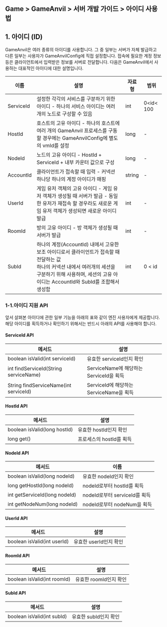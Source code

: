 ## Game > GameAnvil > 서버 개발 가이드 > 아이디 사용법

## 1. 아이디 (ID)

GameAnvil은 여러 종류의 아이디를 사용합니다. 그 중 일부는 서버가 자체 발급하고 다른 일부는 사용자가 GameAnvilConfig에 직접 설정합니다. 접속에 필요한 계정 정보 등은 클라이언트에서 입력받은 정보를 서버로 전달합니다. 다음은 GameAnvil에서 사용하는 대표적인 아이디에 대한 설명입니다.

| 이름      | 설명                                                         | 자료형 | 범위      |
| --------- | ------------------------------------------------------------ | ------ | --------- |
| ServiceId | 설정한 각각의 서비스를 구분하기 위한 아이디 - 하나의 서비스 아이디는 여러 개의 노드로 구성할 수 있음 | int    | 0<id< 100 |
| HostId    | 호스트의 고유 아이디 - 하나의 호스트에 여러 개의 GameAnvil 프로세스를 구동할 경우에는 GameAnvilConfig에 별도의 vmId를 설정 | long   | -         |
| NodeId    | 노드의 고유 아이디 - HostId + ServiceId + 내부 카운터 값으로 구성 | long   | -         |
| AccountId | 클라이언트가 접속할 때 입력 - 커넥션 하나당 하나의 계정 아이디가 매핑 | string | -         |
| UserId    | 게임 유저 객체의 고유 아이디 - 게임 유저 객체가 생성될 때 서버가 발급 - 동일한 유저가 재접속 할 경우라도 새로운 게임 유저 객체가 생성되면 새로운 아이디 발급 | int    | -         |
| RoomId    | 방의 고유 아이디 - 방 객체가 생성될 때 서버가 발급 | int    | -         |
| SubId     | 하나의 계정(AccountId) 내에서 고유한 보조 아이디로서 클라이언트가 접속할 때 전달하는 값<br>하나의 커넥션 내에서 여러개의 세션을 구분하기 위해 사용하며, 세션의 고유 아이디는 AccountId와 SubId를 조합해서 생성함 | int    | 0 < id    |

### 1-1.아이디 지원 API

앞서 살펴본 아이디에 관한 일부 기능을 아래의 표와 같이 엔진 사용자에게 제공합니다. 해당 아이디를 획득하거나 확인하기 위해서는 반드시 아래의 API를 사용해야 합니다.

#### ServiceId API

| 메서드                                | 설명                                    |
| ------------------------------------- | --------------------------------------- |
| boolean isValid(int serviceId)        | 유효한 serviceId인지 확인               |
| int findServiceId(String serviceName) | ServiceName에 해당하는 ServiceId을 획득 |
| String findServiceName(int serviceId) | ServiceId에 해당하는 ServiceName을 획득 |

#### HostId API

| 메서드                       | 설명                     |
| ---------------------------- | ------------------------ |
| boolean isValid(long hostId) | 유효한 hostId인지 확인   |
| long get()                   | 프로세스의 hostId를 획득 |

#### NodeId API

| 메서드                        | 이름                          |
| ----------------------------- | ----------------------------- |
| boolean isValid(long nodeId)  | 유효한 nodeId인지 확인        |
| long getHostId(long nodeId)   | nodeId로부터 hostId를 획득    |
| int getServiceId(long nodeId) | nodeId로부터 serviceId를 획득 |
| int getNodeNum(long nodeId)   | nodeId로부터 nodeNum을 획득   |

#### UserId API

| 메서드                      | 설명                   |
| --------------------------- | ---------------------- |
| boolean isValid(int userId) | 유효한 userId인지 확인 |

#### RoomId API

| 메서드                      | 설명                   |
| --------------------------- | ---------------------- |
| boolean isValid(int roomId) | 유효한 roomId인지 확인 |

#### SubId API

| 메서드                     | 설명                  |
| -------------------------- | --------------------- |
| boolean isValid(int subId) | 유효한 subId인지 확인 |
